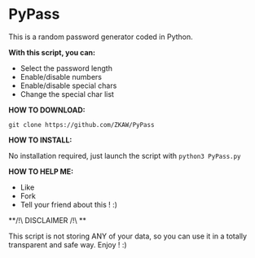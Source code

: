 # PyPass
This is a random password generator coded in Python.

**With this script, you can:**

- Select the password length
- Enable/disable numbers
- Enable/disable special chars
- Change the special char list

**HOW TO DOWNLOAD:**

`git clone https://github.com/ZKAW/PyPass`

**HOW TO INSTALL:**

No installation required, just launch the script with
`python3 PyPass.py`

**HOW TO HELP ME:**

- Like
- Fork
- Tell your friend about this ! :)

**/!\ DISCLAIMER /!\ **

This script is not storing ANY of your data, so you can use it in a totally transparent and safe way. Enjoy ! :)
